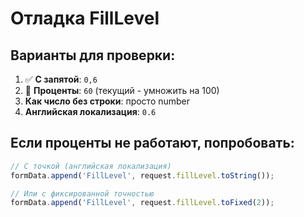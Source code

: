 # Отладка FillLevel

## Варианты для проверки:

1. ✅ **С запятой**: `0,6` 
2. 🔄 **Проценты**: `60` (текущий - умножить на 100)
3. **Как число без строки**: просто number
4. **Английская локализация**: `0.6`

## Если проценты не работают, попробовать:

```ts
// С точкой (английская локализация)
formData.append('FillLevel', request.fillLevel.toString());

// Или с фиксированной точностью
formData.append('FillLevel', request.fillLevel.toFixed(2));
```
